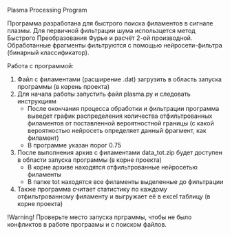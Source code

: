 Plasma Processing Program

Программа разработана для быстрого поиска филаментов в сигнале плазмы. Для первичной фильтрации шума использцется метод Быстрого Преобразования Фурье и расчёт 2-ой производной. 
Обработанные фрагменты фильтруются с помощью нейросети-фильтра (бинарный классификатор).

Работа с программой:
1. Файл с филаментами (расширение .dat) загрузить в область запуска программы (в корень проекта)
2. Для начала работы запустить файл plasma.py и следовать инструкциям
   * После окончания процесса обработки и фильтрации программа выведет график распределения количества отфильтрованных филаментов от поставленной вероятностной границы (с какой вероятностью нейросеть определяет данный фрагмент, как филамент)
   * В программе указан порог 0.75
3. После выполнения архив с филаментами data_tot.zip будет доступен в области запуска программы (в корне проекта)
   * В корне архиве находятся отфильтрованные нейросетью филаменты
   * В папке tot находятся все филаменты выделенные до фильтрации
4. Также программа считает статистику по каждому отфильтрованному филаменту и выгружает её в excel таблицу (в корне проекта)

!Warning!
Проверьте место запуска прграммы, чтобы не было конфликтов в работе програамы и с поиском файлов.
